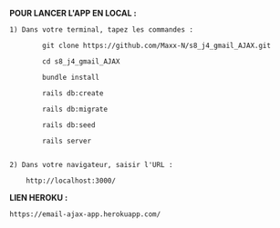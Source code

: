 **__POUR LANCER L'APP EN LOCAL :__**

    1) Dans votre terminal, tapez les commandes :

            git clone https://github.com/Maxx-N/s8_j4_gmail_AJAX.git

            cd s8_j4_gmail_AJAX
            
            bundle install

            rails db:create

            rails db:migrate

            rails db:seed

            rails server


    2) Dans votre navigateur, saisir l'URL :

        http://localhost:3000/


**__LIEN HEROKU :__**

    https://email-ajax-app.herokuapp.com/
